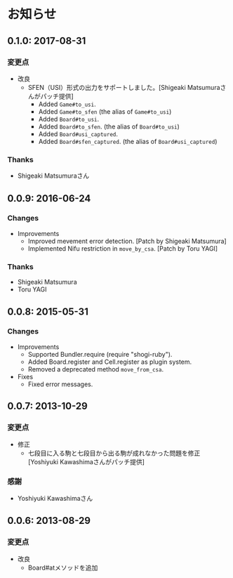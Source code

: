 # お知らせ

## 0.1.0: 2017-08-31

### 変更点

* 改良
  * SFEN（USI）形式の出力をサポートしました。[Shigeaki Matsumuraさんがパッチ提供]
    * Added `Game#to_usi`.
    * Added `Game#to_sfen` (the alias of `Game#to_usi`)
    * Added `Board#to_usi`.
    * Added `Board#to_sfen`. (the alias of `Board#to_usi`)
    * Added `Board#usi_captured`.
    * Added `Board#sfen_captured`. (the alias of `Board#usi_captured`)

### Thanks

* Shigeaki Matsumuraさん

## 0.0.9: 2016-06-24

### Changes

* Improvements
  * Improved mevement error detection. [Patch by Shigeaki Matsumura]
  * Implemented Nifu restriction in `move_by_csa`. [Patch by Toru YAGI]

### Thanks

* Shigeaki Matsumura
* Toru YAGI

## 0.0.8: 2015-05-31

### Changes

  * Improvements
    *  Supported Bundler.require (require "shogi-ruby").
    *  Added Board.register and Cell.register as plugin system.
    *  Removed a deprecated method `move_from_csa`.
  * Fixes
    *  Fixed error messages.

## 0.0.7: 2013-10-29

### 変更点

  * 修正
    * 七段目に入る駒と七段目から出る駒が成れなかった問題を修正
      [Yoshiyuki Kawashimaさんがパッチ提供]

### 感謝

  * Yoshiyuki Kawashimaさん

## 0.0.6: 2013-08-29

### 変更点

  * 改良
    * Board#atメソッドを追加
